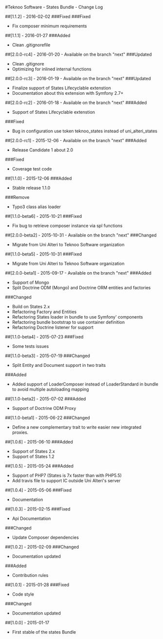 #Teknoo Software - States Bundle - Change Log

##[1.1.2] - 2016-02-02
###Fixed
###Fixed
- Fix composer minimum requirements

##[1.1.1] - 2016-01-27
###Added
- Clean .gitignorefile

##[2.0.0-rc4] - 2016-01-20 - Available on the branch "next"
###Updated
- Clean .gitignore
- Optimizing for inlined internal functions

##[2.0.0-rc3] - 2016-01-19 - Available on the branch "next"
###Updated
- Finalize support of States Lifecyclable extenstion
- Documentation about this extension with Symfony 2.7+

##[2.0.0-rc2] - 2016-01-18 - Available on the branch "next"
###Added
- Support of States Lifecyclable extenstion

###Fixed
- Bug in configuration use token teknoo_states instead of uni_alteri_states

##[2.0.0-rc1] - 2015-12-06 - Available on the branch "next"
###Added
- Release Candidate 1 about 2.0

###Fixed
- Coverage test code

##[1.1.0] - 2015-12-06
###Added
- Stable release 1.1.0

###Remove
- Typo3 class alias loader

##[1.1.0-beta6] - 2015-10-21
###Fixed
- Fix bug to retrieve composer instance via spl functions

##[2.0.0-beta2] - 2015-10-31 - Available on the branch "next"
###Changed
- Migrate from Uni Alteri to Teknoo Software organization

##[1.1.0-beta5] - 2015-10-31
###Fixed
- Migrate from Uni Alteri to Teknoo Software organization

##[2.0.0-beta1] - 2015-09-17 - Available on the branch "next"
###Added
- Support of Mongo
- Split Doctrine ODM (Mongo) and Doctrine ORM entities and factories
 
###Changed
- Build on States 2.x
- Refactoring Factory and Entities
- Refactoring States loader in bundle to use Symfony' components
- Refactoring bundle bootstrap to use container definition 
- Refactoring Doctrine listener for support

##[1.1.0-beta4] - 2015-07-23
###Fixed
- Some tests issues

##[1.1.0-beta3] - 2015-07-19
###Changed
- Split Entity and Document support in two traits

###Added
- Added support of LoaderComposer instead of LoaderStandard in bundle to avoid multiple autoloading mapping

##[1.1.0-beta2] - 2015-07-02
###Added
- Support of Doctrine ODM Proxy

##[1.1.0-beta1] - 2015-06-22
###Changed
- Define a new complementary trait to write easier new integrated proxies.

##[1.0.6] - 2015-06-10
###Added
- Support of States 2.x
- Support of States 1.2

##[1.0.5] - 2015-05-24
###Added
- Support of PHP7 (States is 7x faster than with PHP5.5)
- Add travis file to support IC outside Uni Alteri's server

##[1.0.4] - 2015-05-06
###Fixed
- Documentation

##[1.0.3] - 2015-02-15
###Fixed
- Api Documentation

###Changed
- Update Composer dependencies

##[1.0.2] - 2015-02-09
###Changed
- Documentation updated

###Added
- Contribution rules

##[1.0.1] - 2015-01-28
###Fixed
- Code style

###Changed
- Documentation updated

##[1.0.0] - 2015-01-17
- First stable of the states Bundle

